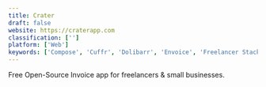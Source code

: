 ```yaml
---
title: Crater
draft: false 
website: https://craterapp.com
classification: ['']
platform: ['Web']
keywords: ['Compose', 'Cuffr', 'Dolibarr', 'Envoice', 'Freelancer Stack', 'Invoice Bus', 'Invoice Template', 'InvoiceApp', 'InvoicePlane', 'Manta', 'Pancake', 'QuickBill', 'QuickBooks Online', 'Receipts', 'Recurring Payments', 'Simple Invoices', 'Timely Time Tracking', 'Tomatoid', 'Viewpost Invoice']
---
```

Free Open-Source Invoice app for freelancers & small businesses.